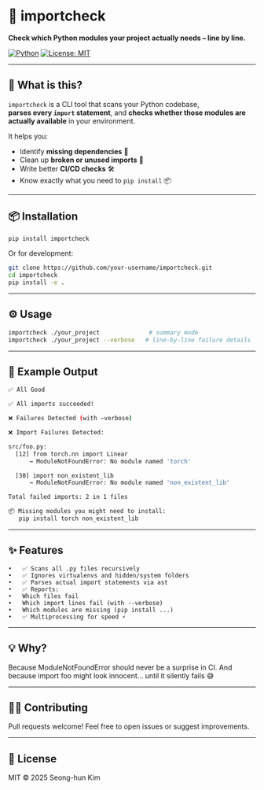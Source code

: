 # 🧪 importcheck

**Check which Python modules your project actually needs – line by line.**

[![Python](https://img.shields.io/badge/python-3.8%2B-blue?logo=python)](https://www.python.org/)
[![License: MIT](https://img.shields.io/badge/license-MIT-green.svg)](LICENSE)

---

## 🚀 What is this?

`importcheck` is a CLI tool that scans your Python codebase,  
**parses every `import` statement**, and **checks whether those modules are actually available** in your environment.

It helps you:
- Identify **missing dependencies** 🧩
- Clean up **broken or unused imports** 🧹
- Write better **CI/CD checks** 🛠
- Know exactly what you need to `pip install` 📦

---

## 📦 Installation

```bash
pip install importcheck
```

Or for development:

```bash
git clone https://github.com/your-username/importcheck.git
cd importcheck
pip install -e .
```

---

## ⚙️  Usage

```bash
importcheck ./your_project              # summary mode
importcheck ./your_project --verbose   # line-by-line failure details
```

---

## 🧪 Example Output

```bash
✅ All Good

✅ All imports succeeded!

❌ Failures Detected (with –verbose)

❌ Import Failures Detected:

src/foo.py:
  [12] from torch.nn import Linear
      → ModuleNotFoundError: No module named 'torch'

  [30] import non_existent_lib
      → ModuleNotFoundError: No module named 'non_existent_lib'

Total failed imports: 2 in 1 files

📦 Missing modules you might need to install:
   pip install torch non_existent_lib
```

---

## ✨ Features

	•	✅ Scans all .py files recursively
	•	✅ Ignores virtualenvs and hidden/system folders
	•	✅ Parses actual import statements via ast
	•	✅ Reports:
	•	Which files fail
	•	Which import lines fail (with --verbose)
	•	Which modules are missing (pip install ...)
	•	✅ Multiprocessing for speed ⚡

---

## 💡 Why?

Because ModuleNotFoundError should never be a surprise in CI.
And because import foo might look innocent… until it silently fails 😅

---

## 👩‍💻 Contributing

Pull requests welcome! Feel free to open issues or suggest improvements.

---

## 📄 License

MIT © 2025 Seong-hun Kim
